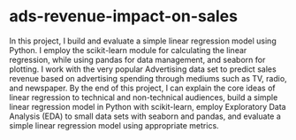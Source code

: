 # ads-revenue-impact-on-sales

In this project, I build and evaluate a simple linear regression model using Python. I employ the scikit-learn module for calculating the linear regression, while using pandas for data management, and seaborn for plotting. I work with the very popular Advertising data set to predict sales revenue based on advertising spending through mediums such as TV, radio, and newspaper. By the end of this project, I can explain the core ideas of linear regression to technical and non-technical audiences, build a simple linear regression model in Python with scikit-learn, employ Exploratory Data Analysis (EDA) to small data sets with seaborn and pandas, and evaluate a simple linear regression model using appropriate metrics.
